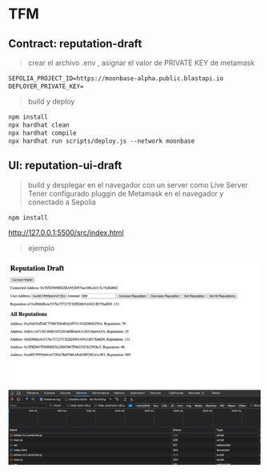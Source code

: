 # TFM

## Contract: reputation-draft
> crear el archivo .env , asignar el valor de PRIVATE KEY de metamask
```
SEPOLIA_PROJECT_ID=https://moonbase-alpha.public.blastapi.io
DEPLOYER_PRIVATE_KEY=
```
> build y deploy
```
npm install
npx hardhat clean
npx hardhat compile
npx hardhat run scripts/deploy.js --network moonbase
```

## UI: reputation-ui-draft
> build y desplegar en el navegador con un server como Live Server
> Tener configurado pluggin de Metamask en el navegador y conectado a Sepolia
```
npm install

```
http://127.0.0.1:5500/src/index.html

> ejemplo

![Draft UI](/images/picture.jpg)
